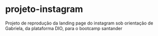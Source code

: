 # projeto-instagram
Projeto de reprodução da landing page do instagram sob orientação de Gabriela, da plataforma DIO, para o bootcamp santander
